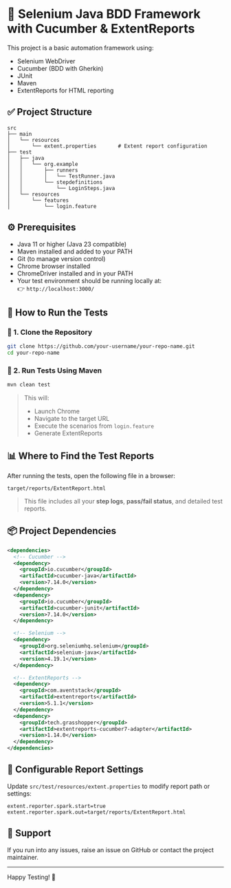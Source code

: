 # 🧪 Selenium Java BDD Framework with Cucumber & ExtentReports

This project is a basic automation framework using:
- Selenium WebDriver
- Cucumber (BDD with Gherkin)
- JUnit
- Maven
- ExtentReports for HTML reporting

## ✅ Project Structure

```
src
├── main
│   └── resources
│       └── extent.properties       # Extent report configuration
├── test
│   ├── java
│   │   └── org.example
│   │       ├── runners
│   │       │   └── TestRunner.java
│   │       └── stepdefinitions
│   │           └── LoginSteps.java
│   └── resources
│       └── features
│           └── login.feature
```

## ⚙️ Prerequisites

- Java 11 or higher (Java 23 compatible)
- Maven installed and added to your PATH
- Git (to manage version control)
- Chrome browser installed
- ChromeDriver installed and in your PATH
- Your test environment should be running locally at:  
  👉 `http://localhost:3000/`

## 🚀 How to Run the Tests

### 🔁 1. Clone the Repository

```bash
git clone https://github.com/your-username/your-repo-name.git
cd your-repo-name
```

### 🔨 2. Run Tests Using Maven

```bash
mvn clean test
```

> This will:
> - Launch Chrome
> - Navigate to the target URL
> - Execute the scenarios from `login.feature`
> - Generate ExtentReports

## 📊 Where to Find the Test Reports

After running the tests, open the following file in a browser:

```
target/reports/ExtentReport.html
```

> This file includes all your **step logs**, **pass/fail status**, and detailed test reports.

## 📦 Project Dependencies

```xml
<dependencies>
  <!-- Cucumber -->
  <dependency>
    <groupId>io.cucumber</groupId>
    <artifactId>cucumber-java</artifactId>
    <version>7.14.0</version>
  </dependency>
  <dependency>
    <groupId>io.cucumber</groupId>
    <artifactId>cucumber-junit</artifactId>
    <version>7.14.0</version>
  </dependency>

  <!-- Selenium -->
  <dependency>
    <groupId>org.seleniumhq.selenium</groupId>
    <artifactId>selenium-java</artifactId>
    <version>4.19.1</version>
  </dependency>

  <!-- ExtentReports -->
  <dependency>
    <groupId>com.aventstack</groupId>
    <artifactId>extentreports</artifactId>
    <version>5.1.1</version>
  </dependency>
  <dependency>
    <groupId>tech.grasshopper</groupId>
    <artifactId>extentreports-cucumber7-adapter</artifactId>
    <version>1.14.0</version>
  </dependency>
</dependencies>
```

## 📁 Configurable Report Settings

Update `src/test/resources/extent.properties` to modify report path or settings:

```properties
extent.reporter.spark.start=true
extent.reporter.spark.out=target/reports/ExtentReport.html
```

## 🙋 Support

If you run into any issues, raise an issue on GitHub or contact the project maintainer.

---

Happy Testing! 🎯
